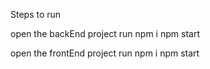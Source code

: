 Steps to run

open the backEnd project run
npm i
npm start

open the frontEnd project run
npm i
npm start